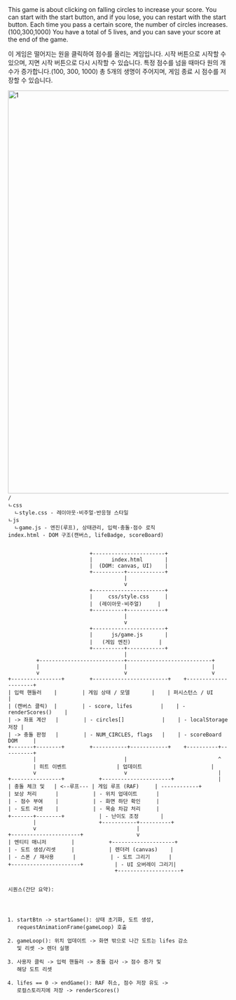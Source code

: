 <Game Description>
This game is about clicking on falling circles to increase your score.
You can start with the start button, and if you lose, you can restart with the start button.
Each time you pass a certain score, the number of circles increases.(100,300,1000)
You have a total of 5 lives, and you can save your score at the end of the game.

이 게임은 떨어지는 원을 클릭하여 점수를 올리는 게임입니다.
시작 버튼으로 시작할 수 있으며, 지면 시작 버튼으로 다시 시작할 수 있습니다.
특정 점수를 넘을 때마다 원의 개수가 증가합니다.(100, 300, 1000)
총 5개의 생명이 주어지며, 게임 종료 시 점수를 저장할 수 있습니다.

<Game Screen>
<img width="1920" height="919" alt="1" src="https://github.com/user-attachments/assets/b27cd611-f36c-4856-8e2d-4f5fac8bb5b1" />

<Code Organization>
/
ㄴcss
  ㄴstyle.css - 레이아웃·비주얼·반응형 스타일
ㄴjs
  ㄴgame.js - 엔진(루프), 상태관리, 입력·충돌·점수 로직
index.html - DOM 구조(캔버스, lifeBadge, scoreBoard)
  
<Architecture>
                          +-----------------------+
                          |      index.html       |
                          |  (DOM: canvas, UI)    |
                          +----------+------------+
                                     |
                                     v
                          +-----------------------+
                          |     css/style.css     |
                          |  (레이아웃·비주얼)     |
                          +----------+------------+
                                     |
                                     v
                          +-----------------------+
                          |      js/game.js       |
                          |   (게임 엔진)         |
                          +----------+------------+
                                     |
         +---------------------------+---------------------------+
         |                           |                           |
         v                           v                           v
+----------------+        +------------------------+    +---------------------+
| 입력 핸들러    |        | 게임 상태 / 모델       |    | 퍼시스턴스 / UI     |
| (캔버스 클릭)  |        | - score, lifes         |    | - renderScores()    |
| -> 좌표 계산   |        | - circles[]            |    | - localStorage 저장 |
| -> 충돌 판정   |        | - NUM_CIRCLES, flags   |    | - scoreBoard DOM     |
+-------+--------+        +-----------+------------+    +----------+----------+
        |                            |                             ^
        | 히트 이벤트                | 업데이트                      |
        v                            v                             |
+----------------+           +----------------------+              |
| 충돌 체크 및   | <--루프--- | 게임 루프 (RAF)     | ------------+
| 보상 처리      |           | - 위치 업데이트      |
| - 점수 부여    |           | - 화면 하단 확인     |
| - 도트 리셋    |           | - 목숨 차감 처리     |
+-------+--------+           | - 난이도 조정       |
        |                    +-----------+----------+
        v                                |
+----------------------+                 v
| 엔티티 매니저        |           +--------------------+
| - 도트 생성/리셋     |           | 렌더러 (canvas)    |
| - 스폰 / 재사용      |           | - 도트 그리기      |
+----------------------+          | - UI 오버레이 그리기|
                                  +--------------------+

시퀀스(간단 요약):
1. startBtn -> startGame(): 상태 초기화, 도트 생성, requestAnimationFrame(gameLoop) 호출
2. gameLoop(): 위치 업데이트 -> 화면 밖으로 나간 도트는 lifes 감소 및 리셋 -> 렌더 실행
3. 사용자 클릭 -> 입력 핸들러 -> 충돌 검사 -> 점수 증가 및 해당 도트 리셋
4. lifes == 0 -> endGame(): RAF 취소, 점수 저장 유도 -> 로컬스토리지에 저장 -> renderScores()
